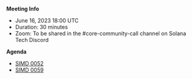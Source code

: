 **Meeting Info**
- June 16, 2023 18:00 UTC
- Duration: 30 minutes
- Zoom: To be shared in the #core-community-call channel on Solana Tech Discord

**Agenda**

- [SIMD 0052](https://github.com/solana-foundation/solana-improvement-documents/pull/52)
- [SIMD 0059](https://github.com/solana-foundation/solana-improvement-documents/pull/57) 

